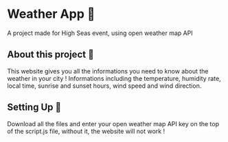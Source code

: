 # Weather App 🌈
A project made for High Seas event, using open weather map API

## About this project 🔨
This website gives you all the informations you need to know about the weather in your city !
Informations including the temperature, humidity rate, local time, sunrise and sunset hours, wind speed and wind direction.

## Setting Up 🔧
Download all the files and enter your open weather map API key on the top of the script.js file, without it, the website will not work !
